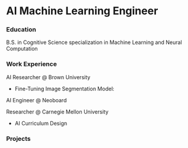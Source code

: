 # AI Machine Learning Engineer
### Education
B.S. in Cognitive Science specialization in Machine Learning and Neural Computation

### Work Experience
AI Researcher @ Brown University
- Fine-Tuning Image Segmentation Model:

AI Engineer @ Neoboard

Researcher @ Carnegie Mellon University
- AI Curriculum Design

### Projects
